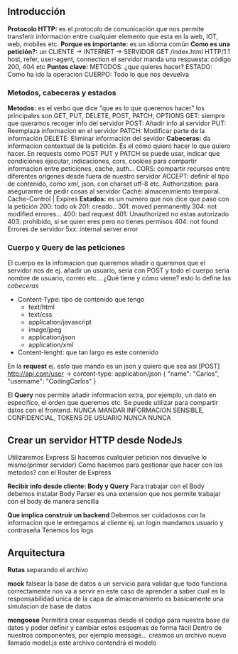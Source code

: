 ## Introducción

**Protocolo HTTP:** es el protocolo de comunicación que nos permite transferir información entre cualquier elemento que esta en la web, IOT, web, mobiles etc.
**Porque es importante:** es un idioma común
**Como es una petición?:** un CLIENTE -> INTERNET -> SERVIDOR
GET /index.html HTTP/1.1
host, refer, user-agent, connection
el servidor manda una respuesta: código 200, 404 etc
**Puntos clave:** METODOS: ¿que quieres hacer?
ESTADO: Como ha ido la operacion
CUERPO: Todo lo que nos devuelva

### Metodos, cabeceras y estados

**Metodos:** es el verbo que dice "que es lo que queremos hacer" los principales son GET, PUT, DELETE, POST, PATCH, OPTIONS
GET: siempre que queramos recoger info del servidor
POST: Añadir info al servidor
PUT: Reemplaza informacion en el servidor
PATCH: Modificar parte de la información
DELETE: Eliminar información del sevidor
**Cabeceras:** da informacion contextual de la petición. Es el cómo quiero hacer lo que quiero hacer.
En requests como POST PUT y PATCH se puede usar, indicar que condiciónes ejecutar, indicaciones, cors, cookies para compartir informacion entre peticiones, cache, auth...
CORS: compartir recursos entre diferentes origenes desde fuera de nuestro servidor
ACCEPT: definir el tipo de contenido, como xml, json, con charset utf-8 etc.
Authorization: para asegurarme de pedir cosas al servidor
Caché: almacenimiento temporal. Cache-Control | Expires
**Estados:** es un numero que nos dice que pasó con la petición
200: todo ok
201: creado..
301: moved permanently
304: not modified
errores...
400: bad request
401: Unauthorized no estas autorizado
403: prohibido, si se quien eres pero no tienes permisos
404: not found
Errores de servidor
5xx: internal server error

### Cuerpo y Query de las peticiones

El cuerpo es la infomacion que queremos añadir o queremos que el servidor nos de
ej. añadir un usuario, seria con POST y todo el cuerpo seria nombre de usuario, correo etc...
¿Qué tiene y cómo viene? esto lo define las _cabeceras_

- Content-Type: tipo de contenido que tengo
  - text/html
  - text/css
  - application/javascript
  - image/jpeg
  - application/json
  - application/xml
- Content-lenght: que tan largo es este contenido

En la **request** ej. esto que mando es un json y quiero que sea asi
[POST]
http://api.com/user
-> content-type: application/json
{
"name": "Carlos",
"username": "CodingCarlos"
}

El **Query** nos permite añadir informacion extra, por ejemplo, un dato en especifico, el orden que queremos etc.
Se puede utilizar para compartir datos con el frontend. NUNCA MANDAR INFORMACION SENSIBLE, CONFIDENCIAL, TOKENS DE USUARIO NUNCA NUNCA

## Crear un servidor HTTP desde NodeJs

Utilizaremos Express
Si hacemos cualquier peticion nos devuelve lo mismo(primer servidor)
Como hacemos para gestionar que hacer con los metodos? con el Router de Express

**Recibir info desde cliente: Body y Query**
Para trabajar con el Body debemos instalar Body Parser
es una extension que nos permite trabajar con el body de manera sencilla

**Que implica construir un backend**
Debemos ser cuidadosos con la informacion que le entregamos al cliente
ej. un login
mandamos usuario y contraseña
Tenemos los logs

## Arquitectura

**Rutas**
separando el archivo

**mock**
falsear la base de datos o un servicio para validar que todo funciona correctamente
nos va a servir en este caso de aprender a saber cual es la responsabilidad unica de la capa de almacenamiento
es basicamente una simulacion de base de datos

**mongoose**
Permitirá crear esquemas desde el código para nuestra base de datos y poder definir y cambiar estos esquemas de forma fácil
Dentro de nuestros componentes, por ejemplo message... creamos un archivo nuevo llamado model.js este archivo contendrá el modelo

